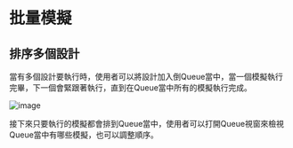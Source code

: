 # 批量模擬

## 排序多個設計

當有多個設計要執行時，使用者可以將設計加入倒Queue當中，當一個模擬執行完畢，下一個會緊跟著執行，直到在Queue當中所有的模擬執行完成。

![image](https://user-images.githubusercontent.com/13580731/200150231-1b63326c-30fc-492b-b8d6-3d144b0b49b2.png)

接下來只要執行的模擬都會排到Queue當中，使用者可以打開Queue視窗來檢視Queue當中有哪些模擬，也可以調整順序。&#x20;

<figure><img src="https://user-images.githubusercontent.com/13580731/200150314-10f22ed5-7b76-4057-a144-9dbafbf22db5.png" alt=""><figcaption></figcaption></figure>
